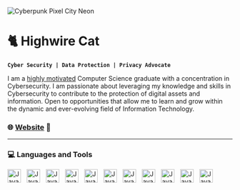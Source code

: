 ![Cyberpunk Pixel City Neon](https://gifdb.com/images/high/cyberpunk-pixel-city-neon-2bagugxcfp2to7tx.gif)

# 🐈 Highwire Cat
**`Cyber Security | Data Protection | Privacy Advocate`**

I am a [highly motivated](https://www.youtube.com/watch?v=Jrg9KxGNeJY) Computer Science graduate with a concentration in Cybersecurity. I am passionate about leveraging my knowledge and skills in Cybersecurity to contribute to the protection of digital assets and information. Open to opportunities that allow me to learn and grow within the dynamic and ever-evolving field of Information Technology.

### 🌐 [Website](https://highwirecat.github.io/portfolio/) 🌌

---

### 💻 Languages and Tools
<img align ="left" alt ="Java" width="30px" style="padding-right:10px;" src="https://cdn.jsdelivr.net/gh/devicons/devicon/icons/python/python-original.svg" />
<img align ="left" alt ="Java" width="30px" style="padding-right:10px;" src="https://cdn.jsdelivr.net/gh/devicons/devicon/icons/linux/linux-original.svg" />
<img align ="left" alt ="Java" width="30px" style="padding-right:10px;" src="https://cdn.jsdelivr.net/gh/devicons/devicon/icons/flask/flask-original.svg" />
<img align ="left" alt ="Java" width="30px" style="padding-right:10px;" src="https://cdn.jsdelivr.net/gh/devicons/devicon/icons/gimp/gimp-original.svg" />
<img align ="left" alt ="Java" width="30px" style="padding-right:10px;" src="https://cdn.jsdelivr.net/gh/devicons/devicon/icons/github/github-original.svg" />
<img align ="left" alt ="Java" width="30px" style="padding-right:10px;" src="https://cdn.jsdelivr.net/gh/devicons/devicon/icons/html5/html5-original.svg" />
<img align ="left" alt ="Java" width="30px" style="padding-right:10px;" src="https://cdn.jsdelivr.net/gh/devicons/devicon/icons/jetbrains/jetbrains-original.svg" />
<img align ="left" alt ="Java" width="30px" style="padding-right:10px;" src="https://cdn.jsdelivr.net/gh/devicons/devicon/icons/pycharm/pycharm-original.svg" />
<img align ="left" alt ="Java" width="30px" style="padding-right:10px;" src="https://cdn.jsdelivr.net/gh/devicons/devicon/icons/raspberrypi/raspberrypi-original.svg" />
<img align ="left" alt ="Java" width="30px" style="padding-right:10px;" src="https://cdn.jsdelivr.net/gh/devicons/devicon/icons/ubuntu/ubuntu-plain.svg" />
<img align ="left" alt ="Java" width="30px" style="padding-right:10px;" src="https://cdn.jsdelivr.net/gh/devicons/devicon/icons/fedora/fedora-original.svg" />
